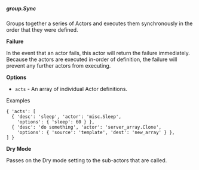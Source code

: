 ##### group.Sync

Groups together a series of Actors and executes them synchronously
in the order that they were defined.

**Failure**

In the event that an actor fails, this actor will return the failure immediately.
Because the actors are executed in-order of definition, the failure will
prevent any further actors from executing.

**Options**

  * `acts` - An array of individual Actor definitions.

Examples

    { 'acts': [
      { 'desc': 'sleep', 'actor': 'misc.Sleep',
        'options': { 'sleep': 60 } },
      { 'desc': 'do something', 'actor': 'server_array.Clone',
        'options': { 'source': 'template', 'dest': 'new_array' } },
    ] }

**Dry Mode**

Passes on the Dry mode setting to the sub-actors that are called.
